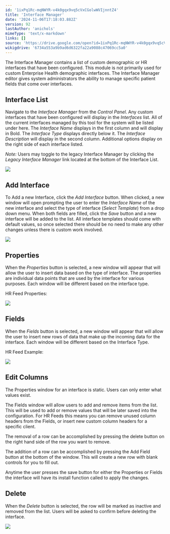 ```yaml
---
id: '1ixPq1Rc-mqNWYR-v4k0gqx9vq5cVxCGolwWVIjnntZ4'
title: 'Interface Manager'
date: '2024-11-06T17:18:03.882Z'
version: 92
lastAuthor: 'anichols'
mimeType: 'text/x-markdown'
links: []
source: 'https://drive.google.com/open?id=1ixPq1Rc-mqNWYR-v4k0gqx9vq5cVxCGolwWVIjnntZ4'
wikigdrive: '6734a553a9b9ad6d6322fa22a9088c47069cc5a0'
---
```

The Interface Manager contains a list of custom demographic or HR interfaces that have been configured. This module is not primarily used for custom Enterprise Health demographic interfaces. The Interface Manager editor gives system administrators the ability to manage specific patient fields that come over interfaces.

## Interface List

Navigate to the *Interface Manager* from the *Control Panel*. Any custom interfaces that have been configured will display in the *Interfaces* list.  All of the current interfaces managed by this tool for the system will be listed under here. The *Interface Name* displays in the first column and will display in Bold. The *Interface Type* displays directly below it. The *Interface Description* will display in the second column. Additional options display on the right side of each interface listed.

*Note:* Users may toggle to the legacy Interface Manager by clicking the *Legacy Interface Manager* link located at the bottom of the Interface List.

![](../interface-manager.assets/0be3993b8d4a68d2d715023409908b38.png)

## Add Interface

To Add a new Interface, click the *Add Interface* button. When clicked, a new window will open prompting the user to enter the *Interface Name* of the new interface and select the type of interface (*Select Template*) from a drop down menu. When both fields are filled, click the *Save* button and a new interface will be added to the list. All interface templates should come with default values, so once selected there should be no need to make any other changes unless there is custom work involved.

![](../interface-manager.assets/aeec520e9427d3ffc51160fa3a4f49ae.png)

## Properties

When the *Properties* button is selected, a new window will appear that will allow the user to insert data based on the type of interface. The properties are individual data points that are used by the interface for various purposes. Each window will be different based on the interface type.

HR Feed Properties:

![](../interface-manager.assets/70d2c88ae677777cf86cd60f5437384c.png)

## Fields

When the *Fields* button is selected, a new window will appear that will allow the user to insert new rows of data that make up the incoming data for the interface. Each window will be different based on the Interface Type.

HR Feed Example:

![](../interface-manager.assets/1216b38fa9e89caa6414d6b3950cbcfb.png)

## Edit Columns

The Properties window for an interface is static. Users can only enter what values exist.

The Fields window will allow users to add and remove items from the list. This will be used to add or remove values that will be later saved into the configuration. For HR Feeds this means you can remove unused column headers from the Fields, or insert new custom column headers for a specific client.

The removal of a row can be accomplished by pressing the delete button on the right hand side of the row you want to remove. 

The addition of a row can be accomplished by pressing the Add Field button at the bottom of the window. This will create a new row with blank controls for you to fill out.

Anytime the user presses the save button for either the Properties or Fields the interface will have its install function called to apply the changes.
## Delete

When the *Delete* button is selected, the row will be marked as inactive and removed from the list. Users will be asked to confirm before deleting the interface.

![](../interface-manager.assets/c05783bb656b4925802c349ab4c7756e.png)
